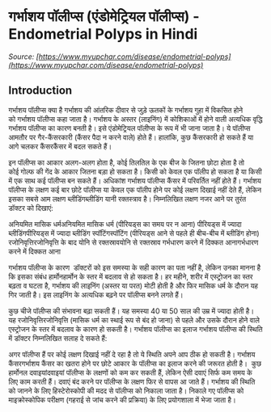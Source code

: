 # गर्भाशय पॉलीप्स (एंडोमेट्रियल पॉलीप्स) - Endometrial Polyps in Hindi
_Source: [https://www.myupchar.com/disease/endometrial-polyps](https://www.myupchar.com/disease/endometrial-polyps)_

## Introduction
गर्भाशय पॉलीप्स क्या है
गर्भाशय की आंतरिक दीवार से जुड़े ऊतकों के गर्भाशय गुहा में विकसित होने को गर्भाशय पॉलीप्स कहा जाता है। गर्भाशय के अस्तर (लाइनिंग) में कोशिकाओं में होने वाली अत्यधिक वृद्धि गर्भाशय पॉलीप्स का कारण बनती है। इसे एंडोमेट्रियल पॉलीप्स के रूप में भी जाना जाता है। ये पॉलीप्स आमतौर पर गैर-कैंसरकारी (कैंसर पैदा न करने वाले) होते हैं। हालांकि, कुछ कैंसरकारी हो सकते हैं या आगे चलकर कैंसरकैंसर में बदल सकते हैं।
इन पॉलीप्स का आकार अलग-अलग होता है, कोई तिलतिल के एक बीज के जितना छोटा होता है तो कोई गोल्फ की गेंद के आकार जितना बड़ा हो सकता है। किसी को केवल एक पॉलीप हो सकता है या किसी में एक साथ कई पॉलीप्स बन सकते हैं। अधिकांश गर्भाशय पॉलीप्स कैंसर में परिवर्तित नहीं होते हैं।
गर्भाशय पॉलीप्स के लक्षण
कई बार छोटे पॉलीप्स या केवल एक पॉलीप होने पर कोई लक्षण दिखाई नहीं देते हैं, लेकिन इसका सबसे आम लक्षण ब्लीडिंगब्लीडिंग यानी रक्तस्त्राव है। निम्नलिखित लक्षण नजर आने पर तुरंत डॉक्टर को दिखाएं:

अनियमित मासिक धर्मअनियमित मासिक धर्म (पीरियड्स का समय पर न आना)
पीरियड्स में ज्यादा ब्लीडिंगपीरियड्स में ज्यादा ब्लीडिंग
स्पॉटिंगस्पॉटिंग (पीरियड्स आने से पहले ही बीच-बीच में ब्लीडिंग होना)
रजोनिवृत्तिरजोनिवृत्ति के बाद योनि से रक्तस्रावयोनि से रक्तस्राव
गर्भधारण करने में दिक्कत आनागर्भधारण करने में दिक्कत आना

गर्भाशय पॉलीप्स के कारण 
डॉक्टरों को इस समस्या के सही कारण का पता नहीं है, लेकिन उनका मानना है कि इसका संबंध हार्मोनहार्मोन के स्तर में बदलाव से हो सकता है। हर महीने, शरीर में एस्ट्रोजन का स्तर बढ़ता व घटता है, गर्भाशय की लाइनिंग (अस्तर या परत) मोटी होती है और फिर मासिक धर्म के दौरान यह गिर जाती है। इस लाइनिंग के अत्यधिक बढ़ने पर पॉलीप्स बनने लगते हैं।  
कुछ चीजे पॉलीप्स की संभावना बढ़ा सकती हैं। यह समस्या 40 या 50 साल की उम्र में ज्यादा होती है। यह रजोनिवृत्तिरजोनिवृत्ति (मासिक धर्म का स्थाई रूप से बंद हो जाना) से पहले और उसके दौरान होने वाले एस्ट्रोजन के स्तर में बदलाव के कारण हो सकती है।
गर्भाशय पॉलीप्स का इलाज
गर्भाशय पॉलीप्स की स्थिति में डॉक्टर निम्नलिखित सलाह दे सकते हैं:

अगर पॉलीप्स हैं पर कोई लक्षण दिखाई नहीं दे रहा है तो ये स्थिति अपने आप ठीक हो सकती है। गर्भाशय कैंसरगर्भाशय कैंसर का खतरा होने पर छोटे आकार के पॉलीप्स का इलाज करने की जरूरत होती है। 
कुछ हार्मोनल दवाइयांदवाइयां पॉलीप्स के लक्षणों को कम कर सकती हैं, लेकिन ऐसी दवाएं सिर्फ कम समय के लिए काम करती हैं। दवाएं बंद करने पर पॉलीप्स के लक्षण फिर से वापस आ जाते हैं।
गर्भाशय की स्थिति को जानने के लिए हिस्टेरोस्कोपी की मदद से पॉलीप्स को निकाला जाता है। निकाले गए पॉलीप्स को माइक्रोस्कोपिक परीक्षण (गहराई से जांच करने की प्रक्रिया) के लिए प्रयोगशाला में भेजा जाता है।

